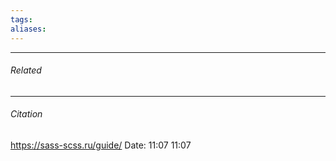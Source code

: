 ```yaml
---
tags: 
aliases: 
---
```



---
###### Related 
---
###### Citation
https://sass-scss.ru/guide/
Date: 11:07 11:07

